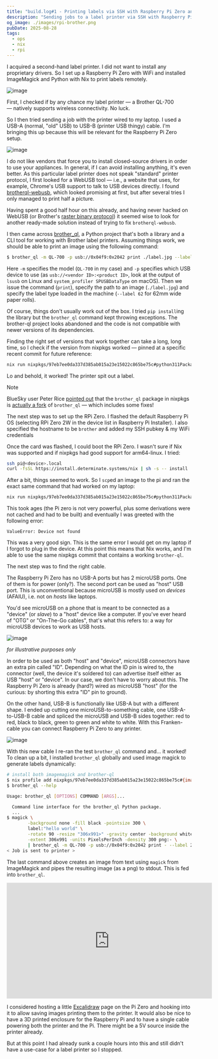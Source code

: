 ```yaml
---
title: "build.log#1 - Printing labels via SSH with Raspberry Pi Zero and Nix"
description: "Sending jobs to a label printer via SSH with Raspberry Pi Zero & Nix"
og_image: ./images/rpi-brother.png
pubDate: 2025-08-28
tags:
  - ops
  - nix
  - rpi
---
```


I acquired a second-hand label printer. I did not want to install any proprietary drivers. So I set up a Raspberry Pi Zero with WiFi and installed ImageMagick and Python with Nix to print labels remotely.

<!--more-->

![image](./images/overview.jpg)

First, I checked if by any chance my label printer — a Brother QL-700 — natively supports wireless connectivity. No luck.

So I then tried sending a job with the printer wired to my laptop. I used a USB-A (normal, "old" USB) to USB-B (printer USB thingy) cable. I'm bringing this up because this will be relevant for the Raspberry Pi Zero setup.

![image](./images/usb-a-b-brother.png)

I do not like vendors that force you to install closed-source drivers in order to use your appliances. In general, if I can avoid installing anything, it's even better. As this particular label printer does not speak "standard" printer protocol, I first looked for a WebUSB tool — i.e., a website that uses, for example, Chrome's USB support to talk to USB devices directly. I found [brotherql-webusb](https://github.com/tylercrumpton/brotherql-webusb), which looked promising at first, but after several tries I only managed to print half a picture.

Having spent a good half hour on this already, and having never hacked on WebUSB (or Brother's [raster binary protocol](https://download.brother.com/welcome/docp100278/cv_ql800_eng_raster_101.pdf)) it seemed wise to look for another ready-made solution instead of trying to fix `brotherql-webusb`.

I then came across [brother_ql](https://github.com/pklaus/brother_ql), a Python project that's both a library and a CLI tool for working with Brother label printers. Assuming things work, we should be able to print an image using the following command:

```bash
$ brother_ql -m QL-700 -p usb://0x04f9:0x2042 print ./label.jpg --label 62
```

Here `-m` specifies the model (`QL-700` in my case) and `-p` specifies which USB device to use (as `usb://<vendor ID>:<product ID>`, look at the output of `lsusb` on Linux and `system_profiler SPUSBDataType` on macOS). Then we issue the command (`print`), specify the path to an image (`./label.jpg`) and specify the label type loaded in the machine (`--label 62` for 62mm wide paper rolls).

Of course, things don't usually work out of the box. I tried `pip install`ing the library but the `brother_ql` command kept throwing exceptions. The brother-ql project looks abandoned and the code is not compatible with newer versions of its dependencies.

Finding the right set of versions that work together can take a long, long time, so I check if the version from nixpkgs worked — pinned at a specific recent commit for future reference:

```bash
nix run nixpkgs/97eb7ee0da337d385ab015a23e15022c865be75c#python311Packages.brother-ql -- -m QL-700 -p usb://0x04f9:0x2042 print ./label.jpg --label 62
```

Lo and behold, it worked! The printer spit out a label.

> [!NOTE]
>
> BlueSky user Peter Rice [pointed out](https://bsky.app/profile/pvsr.dev/post/3lxjawqge3c2p) that the `brother_ql` package in nixpkgs is [actually a fork](https://github.com/NixOS/nixpkgs/blob/97eb7ee0da337d385ab015a23e15022c865be75c/pkgs/development/python-modules/brother-ql/default.nix#L21) of `brother_ql` — which includes some fixes!

The next step was to set up the RPi Zero. I flashed the default Raspberry Pi OS (selecting RPi Zero 2W in the device list in Raspberry Pi Installer). I also specified the hostname to be `brother` and added my SSH pubkey & my WiFi credentials

Once the card was flashed, I could boot the RPi Zero. I wasn't sure if Nix was supported and if nixpkgs had good support for arm64-linux. I tried:

```bash
ssh pi@<device>.local
curl -fsSL https://install.determinate.systems/nix | sh -s -- install
```

After a bit, things seemed to work. So I `scp`ed an image to the pi and ran the exact same command that had worked on my laptop:

```bash
nix run nixpkgs/97eb7ee0da337d385ab015a23e15022c865be75c#python311Packages.brother-ql -- -m QL-700 -p usb://0x04f9:0x2042 print ./label.jpg --label 62
```

This took ages (the Pi zero is not very powerful, plus some derivations were not cached and had to be built) and eventually I was greeted with the following error:

```
ValueError: Device not found
```

This was a very good sign. This is the same error I would get on my laptop if I forgot to plug in the device. At this point this means that Nix works, and I'm able to use the same nixpkgs commit that contains a working `brother-ql`.

The next step was to find the right cable.

The Raspberry Pi Zero has no USB-A ports but has 2 microUSB ports. One of them is for power (only?). The second port can be used as "host" USB port. This is unconventional because microUSB is mostly used on _devices_ (AFAIU), i.e. not on _hosts_ like laptops.

You'd see microUSB on a phone that is meant to be connected as a "device" (or _slave_) to a "host" device like a computer. If you've ever heard of "OTG" or "On-The-Go cables", that's what this refers to: a way for microUSB devices to work as USB hosts.

![image](./images/usb-a-b-micro.png)

_for illustrative purposes only_

In order to be used as both "host" and "device", microUSB connectors have an extra pin called "ID". Depending on what the ID pin is wired to, the connector (well, the device it's soldered to) can advertise itself either as USB "host" or "device". In our case, we don't have to worry about this. The Raspberry Pi Zero is already (hard?) wired as microUSB "host" (for the curious: by shorting this extra "ID" pin to ground).

On the other hand, USB-B is functionally like USB-A but with a different shape. I ended up cutting one microUSB-to-something cable, one USB-A-to-USB-B cable and spliced the microUSB and USB-B sides together: red to red, black to black, green to green and white to white. With this Franken-cable you can connect Raspberry Pi Zero to any printer.

![image](./images/frankenstein-cable.jpg)

With this new cable I re-ran the test `brother_ql` command and... it worked! To clean up a bit, I installed `brother_ql` globally and used image magick to generate labels dynamically:

```bash
# install both imagemagick and brother-ql
$ nix profile add nixpkgs/97eb7ee0da337d385ab015a23e15022c865be75c#{imagemagick,python311Packages.brother-ql}
$ brother_ql --help

Usage: brother_ql [OPTIONS] COMMAND [ARGS]...

  Command line interface for the brother_ql Python package.
  ...
$ magick \
        -background none -fill black -pointsize 300 \
        label:"hello world" \
        -rotate 90 -resize "306x991>" -gravity center -background white \
        -extent 306x991 -units PixelsPerInch -density 300 png:- \
        | brother_ql -m QL-700 -p usb://0x04f9:0x2042 print - --label 29x90
< Job is sent to printer >
```

The last command above creates an image from text using `magick` from ImageMagick and pipes the resulting image (as a png) to stdout. This is fed into `brother_ql`.

<iframe width="560" height="315" src="https://www.youtube.com/embed/42Vdf88h7vc?si=v2Qr1PqVM-84AZKc" title="YouTube video player" frameborder="0" allow="accelerometer; autoplay; clipboard-write; encrypted-media; gyroscope; picture-in-picture; web-share" referrerpolicy="strict-origin-when-cross-origin" allowfullscreen></iframe>

I considered hosting a little [Excalidraw](https://excalidraw.com/) page on the Pi Zero and hooking into it to allow saving images printing them to the printer. It would also be nice to have a 3D printed enclosure for the Raspberry Pi and to have a single cable powering both the printer and the Pi. There might be a 5V source inside the printer already.

But at this point I had already sunk a couple hours into this and still didn't have a use-case for a label printer so I stopped.
